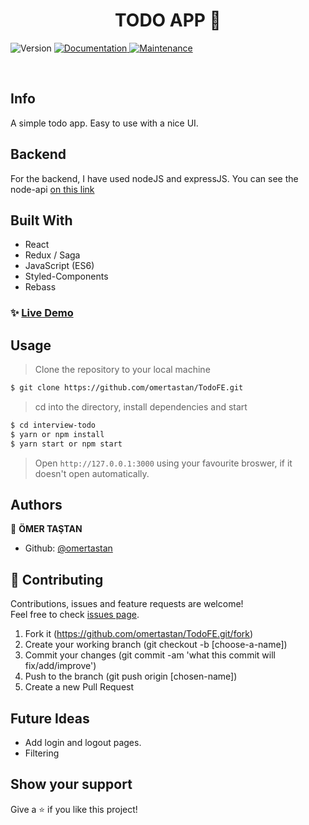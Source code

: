 <h1 align="center">TODO APP  👋</h1>
<p>
  <img alt="Version" src="https://img.shields.io/badge/version-1.0.0-blue.svg?cacheSeconds=2592000" />
  <a href="https://github.com/omertastan/TodoFE#readme" target="_blank">
    <img alt="Documentation" src="https://img.shields.io/badge/documentation-yes-brightgreen.svg" />
  </a>
  <a href="https://github.com/omertastan/TodoFE/commit-activity" target="_blank">
    <img alt="Maintenance" src="https://img.shields.io/badge/Maintained%3F-yes-green.svg" />
  </a>
</p>

<br>

## Info

A simple todo app. Easy to use with a nice UI.

## Backend

For the backend, I have used nodeJS and expressJS. You can see the node-api [on this link](https://github.com/omertastan/todoBE)

## Built With

- React
- Redux / Saga
- JavaScript (ES6)
- Styled-Components
- Rebass

### ✨ [Live Demo]()

## Usage

> Clone the repository to your local machine

```sh
$ git clone https://github.com/omertastan/TodoFE.git
```

> cd into the directory, install dependencies and start

```sh
$ cd interview-todo
$ yarn or npm install
$ yarn start or npm start
```

> Open `http://127.0.0.1:3000` using your favourite broswer, if it doesn't open automatically.

## Authors

👤 **ÖMER TAŞTAN**

- Github: [@omertastan](https://github.com/omertastan)

## 🤝 Contributing

Contributions, issues and feature requests are welcome!<br />Feel free to check [issues page](https://github.com/omertastan/TodoFE/issues).

1. Fork it (https://github.com/omertastan/TodoFE.git/fork)
2. Create your working branch (git checkout -b [choose-a-name])
3. Commit your changes (git commit -am 'what this commit will fix/add/improve')
4. Push to the branch (git push origin [chosen-name])
5. Create a new Pull Request

## Future Ideas

- Add login and logout pages.
- Filtering

## Show your support

Give a ⭐️ if you like this project!
